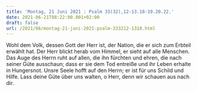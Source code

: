 ```yaml
---
title: 'Montag, 21 Juni 2021 : Psalm 33(32),12-13.18-19.20.22.'
date: 2021-06-21T08:22:00.001+02:00
draft: false
url: /2021/06/montag-21-juni-2021-psalm-333212-1318.html
---
```


Wohl dem Volk, dessen Gott der Herr ist, der Nation, die er sich zum Erbteil erwählt hat. Der Herr blickt herab vom Himmel, er sieht auf alle Menschen. Das Auge des Herrn ruht auf allen, die ihn fürchten und ehren, die nach seiner Güte ausschaun; dass er sie dem Tod entreiße und ihr Leben erhalte in Hungersnot. Unsre Seele hofft auf den Herrn; er ist für uns Schild und Hilfe. Lass deine Güte über uns walten, o Herr, denn wir schauen aus nach dir.